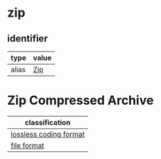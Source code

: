 # zip

## identifier
| type              | value
| ----------------- | -----
| alias             | [Zip](#Zip)

# Zip Compressed Archive
| classification
| --------------
| [lossless coding format](compression.md)
| [file format](file.md)
